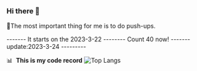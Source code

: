 ### Hi there 👋

<!--
**Zone-F/Zone-F** is a ✨ _special_ ✨ repository because its `README.md` (this file) appears on your GitHub profile.

Here are some ideas to get you started:

- 🔭 I’m currently working on ...
- 🌱 I’m currently learning ...
- 👯 I’m looking to collaborate on ...
- 🤔 I’m looking for help with ...
- 💬 Ask me about ...
- 📫 How to reach me: ...
- 😄 Pronouns: ...
- ⚡ Fun fact: ...
-->

💬The most important thing for me is to do push-ups.

------- It starts on the 2023-3-22 --------
Count 40 now!
------- update:2023-3-24 ---------

📊 &nbsp;**This is my code record**
![Top Langs](https://github-readme-stats.vercel.app/api/top-langs/?username=Zone-F&layout=compact&hide=css,html)

